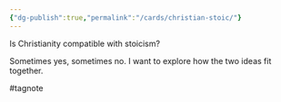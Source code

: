 ```yaml
---
{"dg-publish":true,"permalink":"/cards/christian-stoic/"}
---
```


Is Christianity compatible with stoicism?

Sometimes yes, sometimes no. I want to explore how the two ideas fit together.

#tagnote 